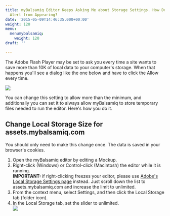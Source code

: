 ```yaml
---
title: myBalsamiq Editor Keeps Asking Me about Storage Settings. How Do I Stop the
  Alert from Appearing?
date: '2015-05-09T14:46:35.000+00:00'
weight: 120
menu:
  menumybalsamiq:
    weight: 120
draft: ''

---
```


The Adobe Flash Player may be set to ask you every time a site wants to save more than 10K of local data to your computer's storage. When that happens you'll see a dialog like the one below and have to click the Allow every time.

![](https://media.balsamiq.com/img/support/prodfaqs/flash-local-storage.png)

You can change this setting to allow more than the minimum, and additionally you can set it to always allow myBalsamiq to store temporary files needed to run the editor. Here's how you do it.

## Change Local Storage Size for assets.mybalsamiq.com

You should only need to make this change once. The data is saved in your browser's cookies.

1.  Open the myBalsamiq editor by editing a Mockup.
2.  Right-click (Windows) or Control-click (Macintosh) the editor while it is running.  
    **IMPORTANT:** if right-clicking freezes your editor, please use [Adobe's Local Storage Settings page](http://www.macromedia.com/support/documentation/en/flashplayer/help/settings_manager07.html) instead. Just scroll down the list to assets.mybalsamiq.com and increase the limit to unlimited.
3.  From the context menu, select Settings, and then click the Local Storage tab (folder icon).
4.  In the Local Storage tab, set the slider to unlimited.  
    ![](https://media.balsamiq.com/img/support/prodfaqs/flash-local-storage.png)

